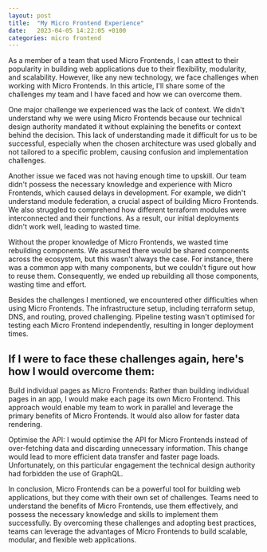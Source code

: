 ```yaml
---
layout: post
title:  "My Micro Frontend Experience"
date:   2023-04-05 14:22:05 +0100
categories: micro frontend
---
```


As a member of a team that used Micro Frontends, I can attest to their popularity in building web applications due to their flexibility, modularity, and scalability. However, like any new technology, we face challenges when working with Micro Frontends. In this article, I'll share some of the challenges my team and I have faced and how we can overcome them.

One major challenge we experienced was the lack of context. We didn't understand why we were using Micro Frontends because our technical design authority mandated it without explaining the benefits or context behind the decision. This lack of understanding made it difficult for us to be successful, especially when the chosen architecture was used globally and not tailored to a specific problem, causing confusion and implementation challenges.

Another issue we faced was not having enough time to upskill. Our team didn't possess the necessary knowledge and experience with Micro Frontends, which caused delays in development. For example, we didn't understand module federation, a crucial aspect of building Micro Frontends. We also struggled to comprehend how different terraform modules were interconnected and their functions. As a result, our initial deployments didn't work well, leading to wasted time.

Without the proper knowledge of Micro Frontends, we wasted time rebuilding components. We assumed there would be shared components across the ecosystem, but this wasn't always the case. For instance, there was a common app with many components, but we couldn't figure out how to reuse them. Consequently, we ended up rebuilding all those components, wasting time and effort.

Besides the challenges I mentioned, we encountered other difficulties when using Micro Frontends. The infrastructure setup, including terraform setup, DNS, and routing, proved challenging. Pipeline testing wasn't optimised for testing each Micro Frontend independently, resulting in longer deployment times. 

## If I were to face these challenges again, here's how I would overcome them:

Build individual pages as Micro Frontends: Rather than building individual pages in an app, I would make each page its own Micro Frontend. This approach would enable my team to work in parallel and leverage the primary benefits of Micro Frontends. It would also allow for faster data rendering.

Optimise the API: I would optimise the API for Micro Frontends instead of over-fetching data and discarding unnecessary information. This change would lead to more efficient data transfer and faster page loads. Unfortunately, on this particular engagement the technical design authority had forbidden the use of GraphQL.

In conclusion, Micro Frontends can be a powerful tool for building web applications, but they come with their own set of challenges. Teams need to understand the benefits of Micro Frontends, use them effectively, and possess the necessary knowledge and skills to implement them successfully. By overcoming these challenges and adopting best practices, teams can leverage the advantages of Micro Frontends to build scalable, modular, and flexible web applications.

